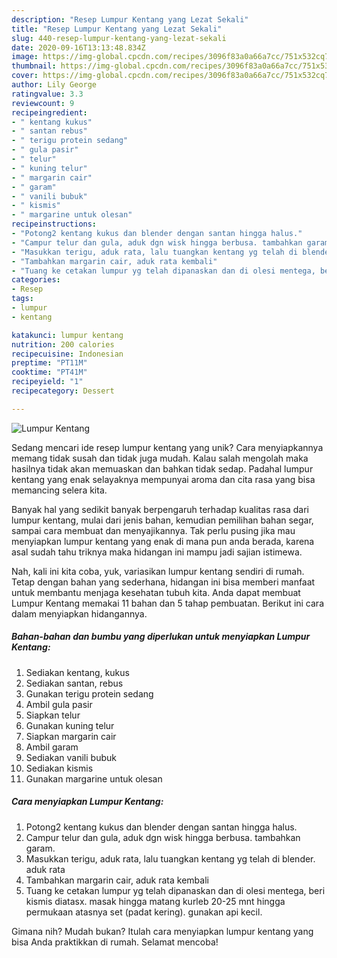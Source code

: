```yaml
---
description: "Resep Lumpur Kentang yang Lezat Sekali"
title: "Resep Lumpur Kentang yang Lezat Sekali"
slug: 440-resep-lumpur-kentang-yang-lezat-sekali
date: 2020-09-16T13:13:48.834Z
image: https://img-global.cpcdn.com/recipes/3096f83a0a66a7cc/751x532cq70/lumpur-kentang-foto-resep-utama.jpg
thumbnail: https://img-global.cpcdn.com/recipes/3096f83a0a66a7cc/751x532cq70/lumpur-kentang-foto-resep-utama.jpg
cover: https://img-global.cpcdn.com/recipes/3096f83a0a66a7cc/751x532cq70/lumpur-kentang-foto-resep-utama.jpg
author: Lily George
ratingvalue: 3.3
reviewcount: 9
recipeingredient:
- " kentang kukus"
- " santan rebus"
- " terigu protein sedang"
- " gula pasir"
- " telur"
- " kuning telur"
- " margarin cair"
- " garam"
- " vanili bubuk"
- " kismis"
- " margarine untuk olesan"
recipeinstructions:
- "Potong2 kentang kukus dan blender dengan santan hingga halus."
- "Campur telur dan gula, aduk dgn wisk hingga berbusa. tambahkan garam."
- "Masukkan terigu, aduk rata, lalu tuangkan kentang yg telah di blender. aduk rata"
- "Tambahkan margarin cair, aduk rata kembali"
- "Tuang ke cetakan lumpur yg telah dipanaskan dan di olesi mentega, beri kismis diatasx. masak hingga matang kurleb 20-25 mnt hingga permukaan atasnya set (padat kering). gunakan api kecil."
categories:
- Resep
tags:
- lumpur
- kentang

katakunci: lumpur kentang 
nutrition: 200 calories
recipecuisine: Indonesian
preptime: "PT11M"
cooktime: "PT41M"
recipeyield: "1"
recipecategory: Dessert

---
```



![Lumpur Kentang](https://img-global.cpcdn.com/recipes/3096f83a0a66a7cc/751x532cq70/lumpur-kentang-foto-resep-utama.jpg)

Sedang mencari ide resep lumpur kentang yang unik? Cara menyiapkannya memang tidak susah dan tidak juga mudah. Kalau salah mengolah maka hasilnya tidak akan memuaskan dan bahkan tidak sedap. Padahal lumpur kentang yang enak selayaknya mempunyai aroma dan cita rasa yang bisa memancing selera kita.

Banyak hal yang sedikit banyak berpengaruh terhadap kualitas rasa dari lumpur kentang, mulai dari jenis bahan, kemudian pemilihan bahan segar, sampai cara membuat dan menyajikannya. Tak perlu pusing jika mau menyiapkan lumpur kentang yang enak di mana pun anda berada, karena asal sudah tahu triknya maka hidangan ini mampu jadi sajian istimewa.




Nah, kali ini kita coba, yuk, variasikan lumpur kentang sendiri di rumah. Tetap dengan bahan yang sederhana, hidangan ini bisa memberi manfaat untuk membantu menjaga kesehatan tubuh kita. Anda dapat membuat Lumpur Kentang memakai 11 bahan dan 5 tahap pembuatan. Berikut ini cara dalam menyiapkan hidangannya.

<!--inarticleads1-->

##### Bahan-bahan dan bumbu yang diperlukan untuk menyiapkan Lumpur Kentang:

1. Sediakan  kentang, kukus
1. Sediakan  santan, rebus
1. Gunakan  terigu protein sedang
1. Ambil  gula pasir
1. Siapkan  telur
1. Gunakan  kuning telur
1. Siapkan  margarin cair
1. Ambil  garam
1. Sediakan  vanili bubuk
1. Sediakan  kismis
1. Gunakan  margarine untuk olesan




<!--inarticleads2-->

##### Cara menyiapkan Lumpur Kentang:

1. Potong2 kentang kukus dan blender dengan santan hingga halus.
1. Campur telur dan gula, aduk dgn wisk hingga berbusa. tambahkan garam.
1. Masukkan terigu, aduk rata, lalu tuangkan kentang yg telah di blender. aduk rata
1. Tambahkan margarin cair, aduk rata kembali
1. Tuang ke cetakan lumpur yg telah dipanaskan dan di olesi mentega, beri kismis diatasx. masak hingga matang kurleb 20-25 mnt hingga permukaan atasnya set (padat kering). gunakan api kecil.




Gimana nih? Mudah bukan? Itulah cara menyiapkan lumpur kentang yang bisa Anda praktikkan di rumah. Selamat mencoba!

